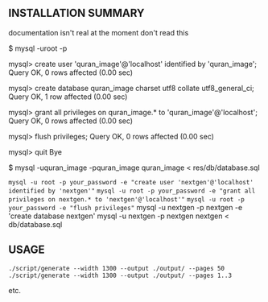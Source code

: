 INSTALLATION SUMMARY
--------------------

documentation isn't real at the moment don't read this

$ mysql -uroot -p

mysql> create user 'quran_image'@'localhost' identified by 'quran_image';
Query OK, 0 rows affected (0.00 sec)

mysql> create database quran_image charset utf8 collate utf8_general_ci;
Query OK, 1 row affected (0.00 sec)

mysql> grant all privileges on quran_image.* to 'quran_image'@'localhost';
Query OK, 0 rows affected (0.00 sec)

mysql> flush privileges;
Query OK, 0 rows affected (0.00 sec)

mysql> quit
Bye

$ mysql -uquran_image -pquran_image quran_image < res/db/database.sql



`mysql -u root -p your_password -e "create user 'nextgen'@'localhost' identified by 'nextgen'"`
`mysql -u root -p your_password -e "grant all privileges on nextgen.* to 'nextgen'@'localhost'"`
`mysql -u root -p your_password -e "flush privileges"`
mysql -u nextgen -p nextgen -e 'create database nextgen'
mysql -u nextgen -p nextgen nextgen < db/database.sql

USAGE
-----

`./script/generate --width 1300 --output ./output/ --pages 50`
`./script/generate --width 1300 --output ./output/ --pages 1..3`

etc.
